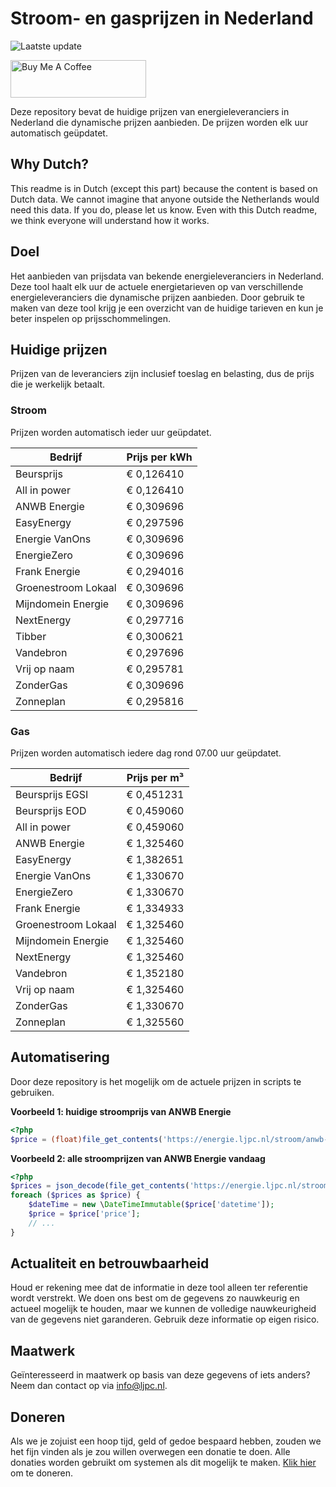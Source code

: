 # Stroom- en gasprijzen in Nederland

![Laatste update](https://img.shields.io/badge/laatste%20update-2025--02--25%2022%3A00%20CET-brightgreen)

<a href="https://www.buymeacoffee.com/Lars-" target="_blank"><img src="https://cdn.buymeacoffee.com/buttons/v2/default-orange.png" alt="Buy Me A Coffee" height="60" style="height: 60px !important;width: 217px !important;" ></a>

Deze repository bevat de huidige prijzen van energieleveranciers in Nederland die dynamische prijzen aanbieden. De prijzen worden elk uur automatisch geüpdatet.

## Why Dutch?

This readme is in Dutch (except this part) because the content is based on Dutch data. We cannot imagine that anyone outside the Netherlands would need this data. If you do, please let us know. Even with this Dutch readme, we think
everyone will understand how it works.

## Doel

Het aanbieden van prijsdata van bekende energieleveranciers in Nederland. Deze tool haalt elk uur de actuele energietarieven op van verschillende energieleveranciers die dynamische prijzen aanbieden. Door gebruik te maken van deze tool
krijg je een overzicht van de huidige tarieven en kun je beter inspelen op prijsschommelingen.

## Huidige prijzen

Prijzen van de leveranciers zijn inclusief toeslag en belasting, dus de prijs die je werkelijk betaalt.

### Stroom

Prijzen worden automatisch ieder uur geüpdatet.

 Bedrijf | Prijs per kWh 
---------|---------------
Beursprijs | € 0,126410
All in power | € 0,126410
ANWB Energie | € 0,309696
EasyEnergy | € 0,297596
Energie VanOns | € 0,309696
EnergieZero | € 0,309696
Frank Energie | € 0,294016
Groenestroom Lokaal | € 0,309696
Mijndomein Energie | € 0,309696
NextEnergy | € 0,297716
Tibber | € 0,300621
Vandebron | € 0,297696
Vrij op naam | € 0,295781
ZonderGas | € 0,309696
Zonneplan | € 0,295816


### Gas

Prijzen worden automatisch iedere dag rond 07.00 uur geüpdatet.

 Bedrijf | Prijs per m³ 
---------|--------------
Beursprijs EGSI | € 0,451231
Beursprijs EOD | € 0,459060
All in power | € 0,459060
ANWB Energie | € 1,325460
EasyEnergy | € 1,382651
Energie VanOns | € 1,330670
EnergieZero | € 1,330670
Frank Energie | € 1,334933
Groenestroom Lokaal | € 1,325460
Mijndomein Energie | € 1,325460
NextEnergy | € 1,325460
Vandebron | € 1,352180
Vrij op naam | € 1,325460
ZonderGas | € 1,330670
Zonneplan | € 1,325560


## Automatisering

Door deze repository is het mogelijk om de actuele prijzen in scripts te gebruiken.

**Voorbeeld 1: huidige stroomprijs van ANWB Energie**

```php
<?php
$price = (float)file_get_contents('https://energie.ljpc.nl/stroom/anwb-energie-nu.txt');

```

**Voorbeeld 2: alle stroomprijzen van ANWB Energie vandaag**

```php
<?php
$prices = json_decode(file_get_contents('https://energie.ljpc.nl/stroom/all-in-power-vandaag.json'),true);
foreach ($prices as $price) {
    $dateTime = new \DateTimeImmutable($price['datetime']);
    $price = $price['price'];
    // ...
}
```

## Actualiteit en betrouwbaarheid

Houd er rekening mee dat de informatie in deze tool alleen ter referentie wordt verstrekt. We doen ons best om de gegevens zo nauwkeurig en actueel mogelijk te houden, maar we kunnen de volledige nauwkeurigheid van de gegevens niet
garanderen. Gebruik deze informatie op eigen risico.

## Maatwerk

Geïnteresseerd in maatwerk op basis van deze gegevens of iets anders? Neem dan contact op
via [info@ljpc.nl](mailto:info@ljpc.nl?subject=Energie%20prijzen).

## Doneren

Als we je zojuist een hoop tijd, geld of gedoe bespaard hebben, zouden we het fijn vinden als je zou willen overwegen een
donatie te doen. Alle donaties worden gebruikt om systemen als dit mogelijk te
maken. [Klik hier](https://www.buymeacoffee.com/Lars-) om te doneren.
